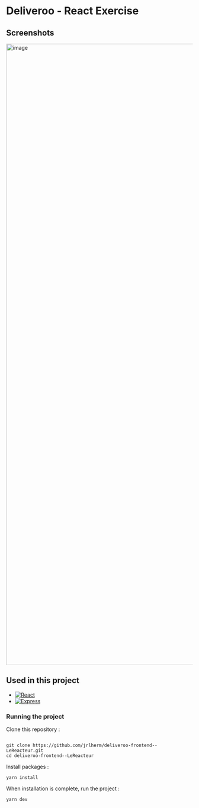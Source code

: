 # Deliveroo - React Exercise

## Screenshots

<img width="1678" alt="image" src="https://github.com/jrlherm/deliveroo-frontend--LeReacteur/assets/10896142/a57a6f5e-3d5d-469d-b843-4b3ddbad689c">

## Used in this project
* [![React][React.js]][React-url]
* [![Express][Express.js]][Express-url]

### Running the project

Clone this repository :

```console

git clone https://github.com/jrlherm/deliveroo-frontend--LeReacteur.git
cd deliveroo-frontend--LeReacteur

```

Install packages :

```console
yarn install
```

When installation is complete, run the project :

```console
yarn dev
```

<!-- MARKDOWN LINKS & IMAGES -->
<!-- https://www.markdownguide.org/basic-syntax/#reference-style-links -->
[Express.js]: https://img.shields.io/badge/express.js-%23404d59.svg?style=for-the-badge&logo=express&logoColor=%2361DAFB
[Express-url]: https://expressjs.com/fr/
[Next.js]: https://img.shields.io/badge/next.js-000000?style=for-the-badge&logo=nextdotjs&logoColor=white
[Next-url]: https://nextjs.org/
[React.js]: https://img.shields.io/badge/React-20232A?style=for-the-badge&logo=react&logoColor=61DAFB
[React-url]: https://reactjs.org/
[Vue.js]: https://img.shields.io/badge/Vue.js-35495E?style=for-the-badge&logo=vuedotjs&logoColor=4FC08D
[Vue-url]: https://vuejs.org/
[Bootstrap.com]: https://img.shields.io/badge/Bootstrap-563D7C?style=for-the-badge&logo=bootstrap&logoColor=white
[Bootstrap-url]: https://getbootstrap.com
[JQuery.com]: https://img.shields.io/badge/jQuery-0769AD?style=for-the-badge&logo=jquery&logoColor=white
[JQuery-url]: https://jquery.com 
